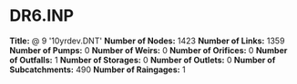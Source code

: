# DR6.INP
**Title:** @   9       '10yrdev.DNT'
**Number of Nodes:** 1423
**Number of Links:** 1359
**Number of Pumps:** 0
**Number of Weirs:** 0
**Number of Orifices:** 0
**Number of Outfalls:** 1
**Number of Storages:** 0
**Number of Outlets:** 0
**Number of Subcatchments:** 490
**Number of Raingages:** 1
